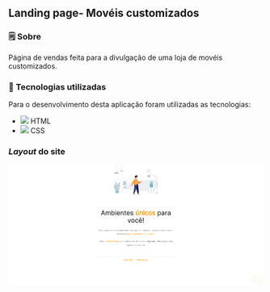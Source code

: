 ## Landing page- Movéis customizados

### 🗒 Sobre

Página de vendas feita para a divulgação de uma loja de movéis customizados.

### 🔧 Tecnologias utilizadas
Para o desenvolvimento desta aplicação foram utilizadas as tecnologias:
  - <img src="projeto2/html.png" height="20"> HTML
  - <img src="projeto2/css.png" height="20"> CSS 


  ### *Layout* do site
  
  <img src="projeto2/image/Screenshot 2024-06-29 12.45.32.png">
